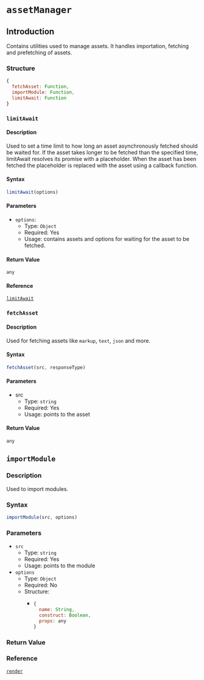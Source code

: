 # `assetManager`

## Introduction

Contains utilities used to manage assets. It handles importation, fetching and prefetching of assets.

### Structure

```js
{
  fetchAsset: Function,
  importModule: Function,
  limitAwait: Function
}
```

### `limitAwait`

#### Description

Used to set a time limit to how long an asset asynchronously fetched should be waited for. If the asset takes longer to be fetched than the specified time, limitAwait resolves its promise with a placeholder. When the asset has been fetched the placeholder is replaced with the asset using a callback function.

#### Syntax

```js
limitAwait(options)
```

#### Parameters

* `options`:
  * Type: `Object`
  * Required: Yes
  * Usage: contains assets and options for waiting for the asset to be fetched.

#### Return Value

`any`

#### Reference

[`limitAwait`](./limit-await.md)


### `fetchAsset`

#### Description

Used for fetching assets like `markup`, `text`, `json` and more.

#### Syntax

```js
fetchAsset(src, responseType)
```

#### Parameters

* src
  * Type: `string`
  * Required: Yes
  * Usage: points to the asset

#### Return Value

`any`


## `importModule`

### Description

Used to import modules.

### Syntax

```js
importModule(src, options)
```

### Parameters

* `src`
  * Type: `string`
  * Required: Yes
  * Usage: points to the module
* `options`
  * Type: `Object`
  * Required: No
  * Structure:
    * ```js
      {
        name: String,
        construct: Boolean,
        props: any
      }
      ```

### Return Value

### Reference

[`render`](#render)

